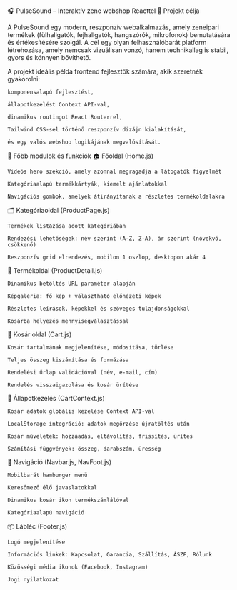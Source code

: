 🎧 PulseSound – Interaktív zene webshop Reacttel
🧠 Projekt célja

A PulseSound egy modern, reszponzív webalkalmazás, amely zeneipari termékek (fülhallgatók, fejhallgatók, hangszórók, mikrofonok) bemutatására és értékesítésére szolgál. A cél egy olyan felhasználóbarát platform létrehozása, amely nemcsak vizuálisan vonzó, hanem technikailag is stabil, gyors és könnyen bővíthető.

A projekt ideális példa frontend fejlesztők számára, akik szeretnék gyakorolni:

    komponensalapú fejlesztést,

    állapotkezelést Context API-val,

    dinamikus routingot React Routerrel,

    Tailwind CSS-sel történő reszponzív dizájn kialakítását,

    és egy valós webshop logikájának megvalósítását.

🧩 Főbb modulok és funkciók
🏠 Főoldal (Home.js)

    Videós hero szekció, amely azonnal megragadja a látogatók figyelmét

    Kategóriaalapú termékkártyák, kiemelt ajánlatokkal

    Navigációs gombok, amelyek átirányítanak a részletes termékoldalakra

🗂️ Kategóriaoldal (ProductPage.js)

    Termékek listázása adott kategóriában

    Rendezési lehetőségek: név szerint (A-Z, Z-A), ár szerint (növekvő, csökkenő)

    Reszponzív grid elrendezés, mobilon 1 oszlop, desktopon akár 4

📄 Termékoldal (ProductDetail.js)

    Dinamikus betöltés URL paraméter alapján

    Képgaléria: fő kép + választható előnézeti képek

    Részletes leírások, képekkel és szöveges tulajdonságokkal

    Kosárba helyezés mennyiségválasztással

🛒 Kosár oldal (Cart.js)

    Kosár tartalmának megjelenítése, módosítása, törlése

    Teljes összeg kiszámítása és formázása

    Rendelési űrlap validációval (név, e-mail, cím)

    Rendelés visszaigazolása és kosár ürítése

🔄 Állapotkezelés (CartContext.js)

    Kosár adatok globális kezelése Context API-val

    LocalStorage integráció: adatok megőrzése újratöltés után

    Kosár műveletek: hozzáadás, eltávolítás, frissítés, ürítés

    Számítási függvények: összeg, darabszám, üresség

🧭 Navigáció (Navbar.js, NavFoot.js)

    Mobilbarát hamburger menü

    Keresőmező élő javaslatokkal

    Dinamikus kosár ikon termékszámlálóval

    Kategóriaalapú navigáció

📦 Lábléc (Footer.js)

    Logó megjelenítése

    Információs linkek: Kapcsolat, Garancia, Szállítás, ÁSZF, Rólunk

    Közösségi média ikonok (Facebook, Instagram)

    Jogi nyilatkozat